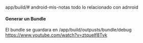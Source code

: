 app/build/# android-mis-notas
todo lo relacionado con adnroid


#### Generar un Bundle

El bundle se guardara en /app/build/outpusts/bundle/debug
https://www.youtube.com/watch?v=ztqueIf8Tvk
